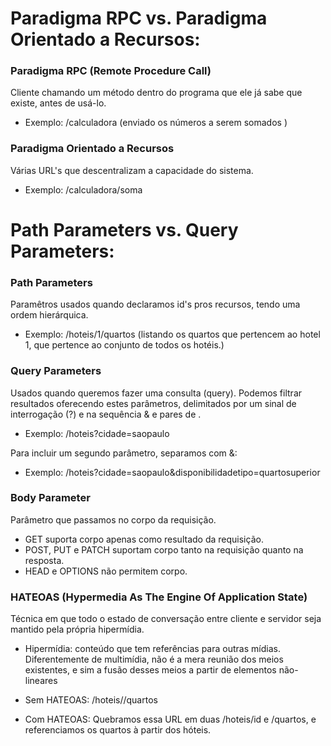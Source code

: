 # Paradigma RPC vs. Paradigma Orientado a Recursos:

### Paradigma RPC (Remote Procedure Call)
Cliente chamando um método dentro do programa que ele já sabe que existe, antes de usá-lo. 

- Exemplo: /calculadora (enviado os números a serem somados )

### Paradigma Orientado a Recursos 
Várias URL's que descentralizam a capacidade do sistema. 

- Exemplo: /calculadora/soma

# Path Parameters vs. Query Parameters:

### Path Parameters 
Paramêtros usados quando declaramos id's pros recursos, tendo uma ordem hierárquica. 

- Exemplo: /hoteis/1/quartos (listando os quartos que pertencem ao hotel 1, que pertence ao conjunto de todos os hotéis.)

### Query Parameters 
Usados quando queremos fazer uma consulta (query).
Podemos filtrar resultados oferecendo estes parâmetros, delimitados por um sinal de interrogação (?) e na sequência & e pares de <chave><valor>.

- Exemplo: /hoteis?cidade=saopaulo

Para incluir um segundo parâmetro, separamos com &:

- Exemplo: /hoteis?cidade=saopaulo&disponibilidadetipo=quartosuperior

### Body Parameter
Parâmetro que passamos no corpo da requisição. 

- GET suporta corpo apenas como resultado da requisição.
- POST, PUT e PATCH  suportam corpo tanto na requisição quanto na resposta.
- HEAD e OPTIONS não permitem corpo.

### HATEOAS (Hypermedia As The Engine Of Application State)
Técnica em que todo o estado de conversação entre cliente e servidor seja mantido pela própria hipermídia. 

- Hipermídia: conteúdo que tem referências para outras mídias. Diferentemente de multimídia, não é a mera reunião dos meios existentes, e sim a fusão desses meios a partir de elementos não-lineares

- Sem HATEOAS: /hoteis/<id do hotel>/quartos
- Com HATEOAS: Quebramos essa URL em duas /hoteis/id e /quartos, e referenciamos os quartos à partir dos hóteis. 